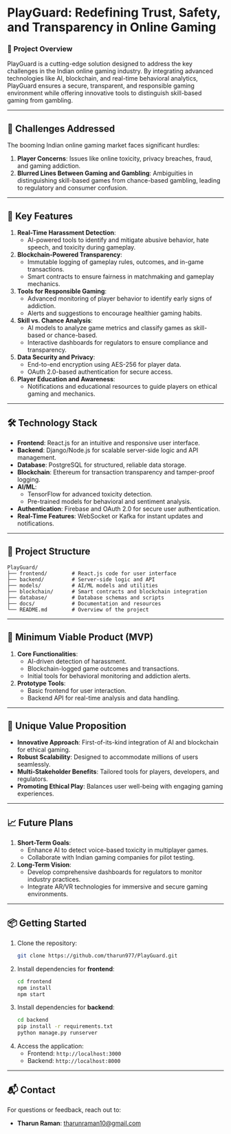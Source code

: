 # PlayGuard: Redefining Trust, Safety, and Transparency in Online Gaming

### 🌟 **Project Overview**
PlayGuard is a cutting-edge solution designed to address the key challenges in the Indian online gaming industry. By integrating advanced technologies like AI, blockchain, and real-time behavioral analytics, PlayGuard ensures a secure, transparent, and responsible gaming environment while offering innovative tools to distinguish skill-based gaming from gambling.

---

## 🚀 **Challenges Addressed**
The booming Indian online gaming market faces significant hurdles:
1. **Player Concerns**: Issues like online toxicity, privacy breaches, fraud, and gaming addiction.
2. **Blurred Lines Between Gaming and Gambling**: Ambiguities in distinguishing skill-based games from chance-based gambling, leading to regulatory and consumer confusion.

---

## 🎯 **Key Features**
1. **Real-Time Harassment Detection**:
   - AI-powered tools to identify and mitigate abusive behavior, hate speech, and toxicity during gameplay.
2. **Blockchain-Powered Transparency**:
   - Immutable logging of gameplay rules, outcomes, and in-game transactions.
   - Smart contracts to ensure fairness in matchmaking and gameplay mechanics.
3. **Tools for Responsible Gaming**:
   - Advanced monitoring of player behavior to identify early signs of addiction.
   - Alerts and suggestions to encourage healthier gaming habits.
4. **Skill vs. Chance Analysis**:
   - AI models to analyze game metrics and classify games as skill-based or chance-based.
   - Interactive dashboards for regulators to ensure compliance and transparency.
5. **Data Security and Privacy**:
   - End-to-end encryption using AES-256 for player data.
   - OAuth 2.0-based authentication for secure access.
6. **Player Education and Awareness**:
   - Notifications and educational resources to guide players on ethical gaming and mechanics.

---

## 🛠 **Technology Stack**
- **Frontend**: React.js for an intuitive and responsive user interface.
- **Backend**: Django/Node.js for scalable server-side logic and API management.
- **Database**: PostgreSQL for structured, reliable data storage.
- **Blockchain**: Ethereum for transaction transparency and tamper-proof logging.
- **AI/ML**:
   - TensorFlow for advanced toxicity detection.
   - Pre-trained models for behavioral and sentiment analysis.
- **Authentication**: Firebase and OAuth 2.0 for secure user authentication.
- **Real-Time Features**: WebSocket or Kafka for instant updates and notifications.

---

## 📂 **Project Structure**
```
PlayGuard/
├── frontend/        # React.js code for user interface
├── backend/         # Server-side logic and API
├── models/          # AI/ML models and utilities
├── blockchain/      # Smart contracts and blockchain integration
├── database/        # Database schemas and scripts
├── docs/            # Documentation and resources
└── README.md        # Overview of the project
```

---

## 📌 **Minimum Viable Product (MVP)**
1. **Core Functionalities**:
   - AI-driven detection of harassment.
   - Blockchain-logged game outcomes and transactions.
   - Initial tools for behavioral monitoring and addiction alerts.
2. **Prototype Tools**:
   - Basic frontend for user interaction.
   - Backend API for real-time analysis and data handling.

---

## 🌟 **Unique Value Proposition**
- **Innovative Approach**: First-of-its-kind integration of AI and blockchain for ethical gaming.
- **Robust Scalability**: Designed to accommodate millions of users seamlessly.
- **Multi-Stakeholder Benefits**: Tailored tools for players, developers, and regulators.
- **Promoting Ethical Play**: Balances user well-being with engaging gaming experiences.

---

## 📈 **Future Plans**
1. **Short-Term Goals**:
   - Enhance AI to detect voice-based toxicity in multiplayer games.
   - Collaborate with Indian gaming companies for pilot testing.
2. **Long-Term Vision**:
   - Develop comprehensive dashboards for regulators to monitor industry practices.
   - Integrate AR/VR technologies for immersive and secure gaming environments.

---

## 📦 **Getting Started**
1. Clone the repository:
   ```bash
   git clone https://github.com/tharun977/PlayGuard.git
   ```
2. Install dependencies for **frontend**:
   ```bash
   cd frontend
   npm install
   npm start
   ```
3. Install dependencies for **backend**:
   ```bash
   cd backend
   pip install -r requirements.txt
   python manage.py runserver
   ```
4. Access the application:
   - Frontend: `http://localhost:3000`
   - Backend: `http://localhost:8000`

---

## 📬 **Contact**
For questions or feedback, reach out to:
- **Tharun Raman**: tharunraman10@gmail.com
